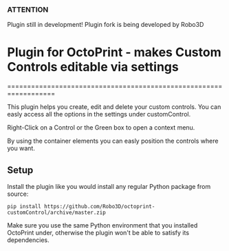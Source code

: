 ### ATTENTION
Plugin still in development!
Plugin fork is being developed by Robo3D

# Plugin for OctoPrint - makes Custom Controls editable via settings
==================================================================

This plugin helps you create, edit and delete your custom controls.
You can easly access all the options in the settings under customControl.

Right-Click on a Control or the Green box to open a context menu.

By using the container elements you can easly position the controls where you want.

## Setup

Install the plugin like you would install any regular Python package from source:

    pip install https://github.com/Robo3D/octoprint-customControl/archive/master.zip
    
Make sure you use the same Python environment that you installed OctoPrint under, otherwise the plugin
won't be able to satisfy its dependencies.
